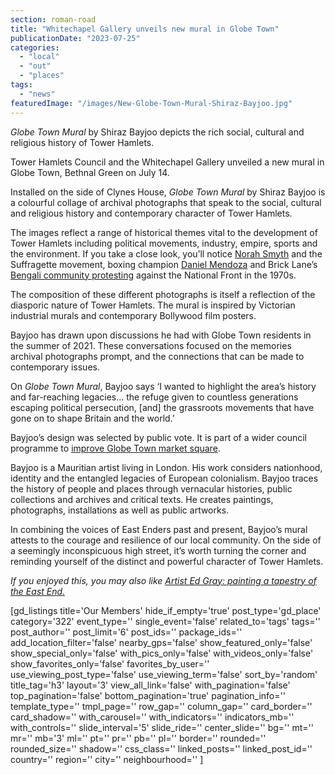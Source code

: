 ```yaml
---
section: roman-road
title: "Whitechapel Gallery unveils new mural in Globe Town"
publicationDate: "2023-07-25"
categories: 
  - "local"
  - "out"
  - "places"
tags: 
  - "news"
featuredImage: "/images/New-Globe-Town-Mural-Shiraz-Bayjoo.jpg"
---
```


_Globe Town Mural_ by Shiraz Bayjoo depicts the rich social, cultural and religious history of Tower Hamlets.

Tower Hamlets Council and the Whitechapel Gallery unveiled a new mural in Globe Town, Bethnal Green on July 14. 

Installed on the side of Clynes House, _Globe Town Mural_ by Shiraz Bayjoo is a colourful collage of archival photographs that speak to the social, cultural and religious history and contemporary character of Tower Hamlets. 

The images reflect a range of historical themes vital to the development of Tower Hamlets including political movements, industry, empire, sports and the environment. If you take a close look, you’ll notice [Norah Smyth](https://romanroadlondon.com/suffragette-norah-smyth-life/) and the Suffragette movement, boxing champion [Daniel Mendoza](https://romanroadlondon.com/daniel-mendoza-jewish-history/) and Brick Lane’s [Bengali community protesting](https://romanroadlondon.com/sylhet-to-spitalfields-shabna-begum-author-interview/) against the National Front in the 1970s. 

The composition of these different photographs is itself a reflection of the diasporic nature of Tower Hamlets. The mural is inspired by Victorian industrial murals and contemporary Bollywood film posters. 

Bayjoo has drawn upon discussions he had with Globe Town residents in the summer of 2021. These conversations focused on the memories archival photographs prompt, and the connections that can be made to contemporary issues.  

On _Globe Town Mural_, Bayjoo says ‘I wanted to highlight the area’s history and far-reaching legacies… the refuge given to countless generations escaping political persecution, \[and\] the grassroots movements that have gone on to shape Britain and the world.’ 

Bayjoo’s design was selected by public vote. It is part of a wider council programme to [improve Globe Town market square](https://talk.towerhamlets.gov.uk/globetown). 

Bayjoo is a Mauritian artist living in London. His work considers nationhood, identity and the entangled legacies of European colonialism. Bayjoo traces the history of people and places through vernacular histories, public collections and archives and critical texts. He creates paintings, photographs, installations as well as public artworks. 

In combining the voices of East Enders past and present, Bayjoo’s mural attests to the courage and resilience of our local community. On the side of a seemingly inconspicuous high street, it’s worth turning the corner and reminding yourself of the distinct and powerful character of Tower Hamlets.

_If you enjoyed this, you may also like [Artist Ed Gray: painting a tapestry of the East End.](https://romanroadlondon.com/artist-ed-gray-painting-east-london/)_

\[gd\_listings title='Our Members' hide\_if\_empty='true' post\_type='gd\_place' category='322' event\_type='' single\_event='false' related\_to='tags' tags='' post\_author='' post\_limit='6' post\_ids='' package\_ids='' add\_location\_filter='false' nearby\_gps='false' show\_featured\_only='false' show\_special\_only='false' with\_pics\_only='false' with\_videos\_only='false' show\_favorites\_only='false' favorites\_by\_user='' use\_viewing\_post\_type='false' use\_viewing\_term='false' sort\_by='random' title\_tag='h3' layout='3' view\_all\_link='false' with\_pagination='false' top\_pagination='false' bottom\_pagination='true' pagination\_info='' template\_type='' tmpl\_page='' row\_gap='' column\_gap='' card\_border='' card\_shadow='' with\_carousel='' with\_indicators='' indicators\_mb='' with\_controls='' slide\_interval='5' slide\_ride='' center\_slide='' bg='' mt='' mr='' mb='3' ml='' pt='' pr='' pb='' pl='' border='' rounded='' rounded\_size='' shadow='' css\_class='' linked\_posts='' linked\_post\_id='' country='' region='' city='' neighbourhood='' \]
